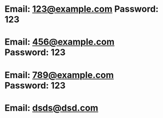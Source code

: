 # Email: 123@example.com  Password: 123
# Email: 456@example.com  Password: 123
# Email: 789@example.com  Password: 123
# Email: dsds@dsd.com  